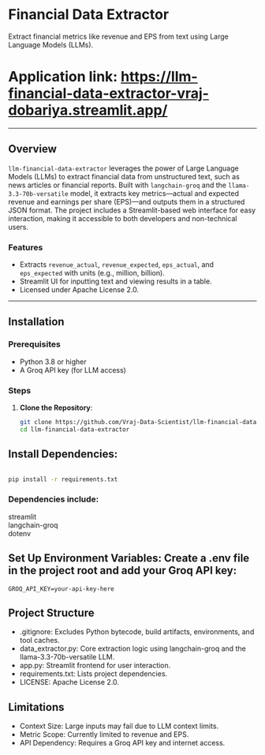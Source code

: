 
# **Financial Data Extractor**  

Extract financial metrics like revenue and EPS from text using Large Language Models (LLMs).

# Application link: https://llm-financial-data-extractor-vraj-dobariya.streamlit.app/
---

## Overview

`llm-financial-data-extractor` leverages the power of Large Language Models (LLMs) to extract financial data from unstructured text, such as news articles or financial reports. Built with `langchain-groq` and the `llama-3.3-70b-versatile` model, it extracts key metrics—actual and expected revenue and earnings per share (EPS)—and outputs them in a structured JSON format. The project includes a Streamlit-based web interface for easy interaction, making it accessible to both developers and non-technical users.

### Features
- Extracts `revenue_actual`, `revenue_expected`, `eps_actual`, and `eps_expected` with units (e.g., million, billion).
- Streamlit UI for inputting text and viewing results in a table.
- Licensed under Apache License 2.0.

---

## Installation

### Prerequisites
- Python 3.8 or higher
- A Groq API key (for LLM access)

### Steps
1. **Clone the Repository**:
   ```bash
   git clone https://github.com/Vraj-Data-Scientist/llm-financial-data-extractor.git
   cd llm-financial-data-extractor

## Install Dependencies:
  ```bash

  pip install -r requirements.txt
  ```

### Dependencies include:
streamlit  
langchain-groq  
dotenv  

## Set Up Environment Variables: Create a .env file in the project root and add your Groq API key:

```text
GROQ_API_KEY=your-api-key-here
```

## Project Structure

- .gitignore: Excludes Python bytecode, build artifacts, environments, and tool caches.
- data_extractor.py: Core extraction logic using langchain-groq and the llama-3.3-70b-versatile LLM.
- app.py: Streamlit frontend for user interaction.
- requirements.txt: Lists project dependencies.
- LICENSE: Apache License 2.0.

## Limitations

- Context Size: Large inputs may fail due to LLM context limits.
- Metric Scope: Currently limited to revenue and EPS.
- API Dependency: Requires a Groq API key and internet access.
